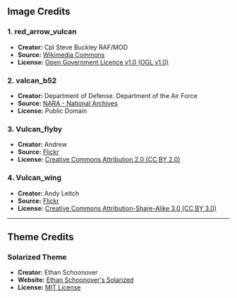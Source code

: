 ## Image Credits

### 1. red_arrow_vulcan
- **Creator:** Cpl Steve Buckley RAF/MOD
- **Source:** [Wikimedia Commons](https://commons.wikimedia.org/w/index.php?curid=44622437)
- **License:** [Open Government Licence v1.0 (OGL v1.0)](https://www.nationalarchives.gov.uk/doc/open-government-licence/version/1/)

### 2. valcan_b52
- **Creator:** Department of Defense. Department of the Air Force
- **Source:** [NARA - National Archives](https://s3.amazonaws.com/NARAprodstorage/lz/stillpix/342-c/Batch0004/342-C-KE-14932.jpg)
- **License:** Public Domain

### 3. Vulcan_flyby
- **Creator:** Andrew
- **Source:** [Flickr](https://www.flickr.com/photos/arg_flickr/18948716621/)
- **License:** [Creative Commons Attribution 2.0 (CC BY 2.0)](https://creativecommons.org/licenses/by/2.0/)

### 4. Vulcan_wing
- **Creator:** Andy Leitch
- **Source:** [Flickr](https://commons.wikimedia.org/wiki/File:Comparison_of_Vulcan_Planforms.jpg)
- **License:** [Creative Commons Attribution-Share-Alike 3.0 (CC BY 3.0)](https://creativecommons.org/licenses/by-sa/3.0/deed.en)

---

## Theme Credits

### Solarized Theme
- **Creator:** Ethan Schoonover
- **Website:** [Ethan Schoonover's Solarized](https://ethanschoonover.com/solarized/)
- **License:** [MIT License](https://opensource.org/licenses/MIT)
